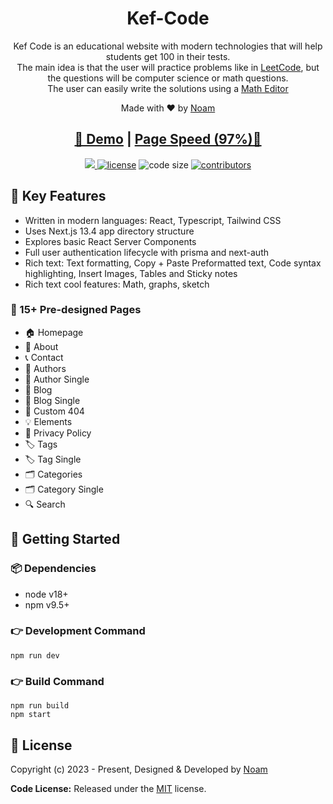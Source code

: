 <h1 align=center>Kef-Code</h1>

<p align=center>Kef Code is an educational website with modern technologies that will help students get 100 in their tests.<br />
                The main idea is that the user will practice problems like in <a href="https://leetcode.com">LeetCode</a>, but the questions will be computer science or math questions.<br />
                The user can easily write the solutions using a <a href="https://github.com/IBastawisi/matheditor">Math Editor</a></p>

<p align=center>Made with ♥ by <a href="https://github.com/noams24/">Noam</a></p>

<h2 align="center"> <a target="_blank" href="https://kef-code.vercel.app/" rel="nofollow">👀 Demo</a> | <a  target="_blank" href="https://pagespeed.web.dev/analysis/https-kef-code-vercel-app/vc8mnzs3zo?form_factor=desktop">Page Speed (97%)🚀</a>
</h2>

<p align=center>

  <a href="https://github.com/vercel/next.js/releases/tag/v13.4.1" alt="Contributors">
    <img src="https://img.shields.io/static/v1?label=NEXTJS&message=13.4&color=000&logo=nextjs" />
  </a>

  <a href="https://github.com/noams24/Kef-Code/blob/main/LICENSE">
    <img src="https://img.shields.io/github/license/noams24/Kef-Code" alt="license"></a>

  <img src="https://img.shields.io/github/languages/code-size/noams24/Kef-Code" alt="code size">

  <a href="https://github.com/noams24/Kef-Code/graphs/contributors">
    <img src="https://img.shields.io/github/contributors/noams24/Kef-Code" alt="contributors"></a>
</p>

## 📌 Key Features

- Written in modern languages: React, Typescript, Tailwind CSS
- Uses Next.js 13.4 app directory structure
- Explores basic React Server Components
- Full user authentication lifecycle with prisma and next-auth
- Rich text: Text formatting, Copy + Paste Preformatted text, Code syntax highlighting, Insert Images, Tables and Sticky notes
- Rich text cool features: Math, graphs, sketch

### 📄 15+ Pre-designed Pages

- 🏠 Homepage
- 👤 About
- 📞 Contact
- 👥 Authors
- 👤 Author Single
- 📝 Blog
- 📝 Blog Single
- 🚫 Custom 404
- 💡 Elements
- 📄 Privacy Policy
- 🏷️ Tags
- 🏷️ Tag Single
- 🗂️ Categories
- 🗂️ Category Single
- 🔍 Search

## 🚀 Getting Started

### 📦 Dependencies

- node v18+
- npm v9.5+

### 👉 Development Command

```
npm run dev
```

### 👉 Build Command

```
npm run build
npm start
```

<!-- licence -->

## 📝 License

Copyright (c) 2023 - Present, Designed & Developed by [Noam](https://github.com/noams24)

**Code License:** Released under the [MIT](https://github.comzeon-studio/nextplate/blob/main/LICENSE) license.
